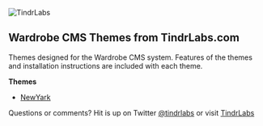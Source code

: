 ![TindrLabs](http://tindrlabs.com/img/logo.png)
## Wardrobe CMS Themes from TindrLabs.com

Themes designed for the Wardrobe CMS system. Features of the themes and installation instructions are included with each theme.

**Themes**

* [NewYark](https://github.com/beardedbrew/Wardrobe-Themes/wiki/Themes---NewYark)

Questions or comments? Hit is up on Twitter [@tindrlabs](https://twitter.com/tindrlabs) or visit [TindrLabs](http://TindrLabs.com)
